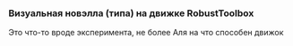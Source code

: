 ### Визуальная новэлла (типа) на движке RobustToolbox 
Это что-то вроде эксперимента, не более
Аля на что способен движок
